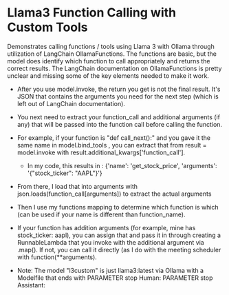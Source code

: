 # Llama3 Function Calling with Custom Tools


Demonstrates calling functions / tools using Llama 3 with Ollama through utilization of LangChain OllamaFunctions.  The functions are basic, but the model does identify which function to call appropriately and returns the correct results.
The LangChain documentation on OllamaFunctions is pretty unclear and missing some of the key elements needed to make it work.

- After you use model.invoke, the return you get is not the final result.  It's JSON that contains the arguments you need for the next step (which is left out of LangChain documentation).
- You next need to extract your function_call and additional arguments (if any) that will be passed into the function call before calling the function.
- For example, if your function is "def call_next():" and you gave it the same name in model.bind_tools , you can extract that from  result = model.invoke with result.additional_kwargs['function_call'].
  - In my code, this results in : {'name': 'get_stock_price', 'arguments': '{"stock_ticker": "AAPL"}'}
- From there, I load that into arguments with json.loads(function_call[arguments]) to extract the actual arguments
- Then I use my functions mapping to determine which function is which (can be used if your name is different than function_name).
- If your function has addition arguments (for example, mine has stock_ticker: aapl), you can assign that and pass it in through creating a RunnableLambda that you invoke with the additional argument via .map().  If not, you can call it directly (as I do with the meeting scheduler with function(**arguments).

- Note: The model "l3custom" is just llama3:latest via Ollama with a Modelfile that ends with PARAMETER stop Human: PARAMETER stop Assistant:

  

